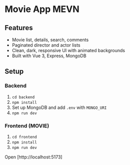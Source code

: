 # Movie App MEVN

## Features

- Movie list, details, search, comments
- Paginated director and actor lists
- Clean, dark, responsive UI with animated backgrounds
- Built with Vue 3, Express, MongoDB

## Setup

### Backend

1. `cd backend`
2. `npm install`
3. Set up MongoDB and add `.env` with `MONGO_URI`
4. `npm run dev`

### Frontend (MOVIE)

1. `cd frontend`
2. `npm install`
3. `npm run dev`

Open [http://localhost:5173]
